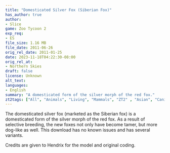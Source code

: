 ```yaml
---
title: "Domesticated Silver Fox (Siberian Fox)"
has_author: true
author: 
- Slice
game: Zoo Tycoon 2
exp_req: 
- ES
file_size: 1.16 MB
file_date: 2011-06-26
orig_rel_date: 2011-01-25
date: 2023-11-18T04:22:30-08:00
orig_rel_at: 
- Northern Skies
draft: false
license: Unknown
alt_text: 
languages:
- English
summary: "A domesticated form of the silver morph of the red fox."
zt2tags: ["All", "Animals", "Living", "Mammals", "ZT2" , "Asian", "Canids"]
---
```

The domesticated silver fox (marketed as the Siberian fox) is a domesticated form of the silver morph of the red fox. As a result of selective breeding, the new foxes not only have become tamer, but more dog-like as well. This download has no known issues and has several variants.

Credits are given to Hendrix for the model and original coding.
